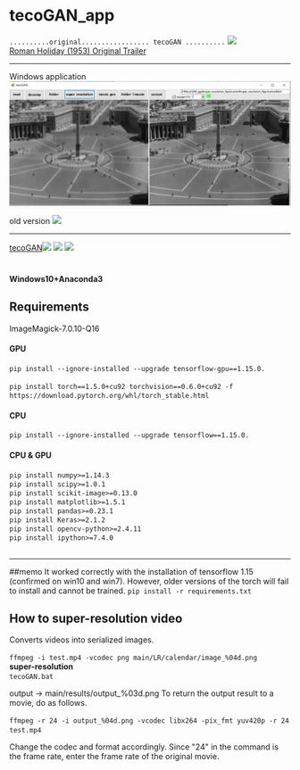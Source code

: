# tecoGAN_app  

`..........original................. tecoGAN ..........`
![](./images/output.gif)  
[Roman Holiday (1953) Original Trailer](https://www.youtube.com/watch?v=X_hyQgdGmU8)  
* * * *
Windows application
<img src="./images/image01.png">

old version
<img src="./images/image00.png">
* * * *
[tecoGAN](https://github.com/thunil/TecoGAN)![](https://github.com/thunil/TecoGAN/raw/master/resources/tecoGAN-lizard.gif)
![](https://github.com/thunil/TecoGAN/raw/master/resources/tecoGAN-armour.gif)
![](https://github.com/thunil/TecoGAN/raw/master/resources/tecoGAN-spider.gif)  
#  
**Windows10+Anaconda3**
## Requirements  
ImageMagick-7.0.10-Q16

#### GPU  
```
pip install --ignore-installed --upgrade tensorflow-gpu==1.15.0.

pip install torch==1.5.0+cu92 torchvision==0.6.0+cu92 -f https://download.pytorch.org/whl/torch_stable.html
```

#### CPU  
```
pip install --ignore-installed --upgrade tensorflow==1.15.0.
```

#### CPU  & GPU
```
pip install numpy>=1.14.3
pip install scipy>=1.0.1
pip install scikit-image>=0.13.0
pip install matplotlib>=1.5.1
pip install pandas>=0.23.1
pip install Keras>=2.1.2
pip install opencv-python>=2.4.11
pip install ipython>=7.4.0


```

_ _ _
##memo
It worked correctly with the installation of tensorflow 1.15 (confirmed on win10 and win7).
However, older versions of the torch will fail to install and cannot be trained.
`pip install -r requirements.txt`

## How to super-resolution video
Converts videos into serialized images.

`ffmpeg -i test.mp4 -vcodec png main/LR/calendar/image_%04d.png
`  
**super-resolution**  
`tecoGAN.bat`

output -> main/results/output_%03d.png
To return the output result to a movie, do as follows.  

`ffmpeg -r 24 -i output_%04d.png -vcodec libx264 -pix_fmt yuv420p -r 24 test.mp4`  

Change the codec and format accordingly. Since "24" in the command is the frame rate, enter the frame rate of the original movie.
